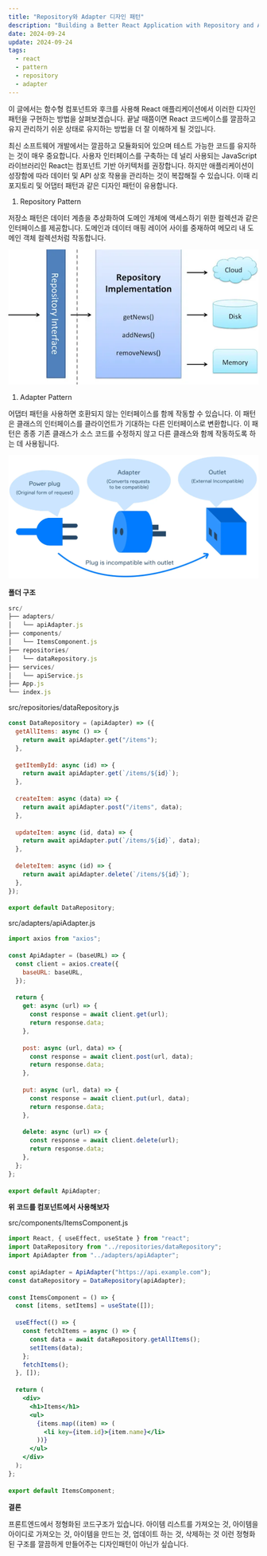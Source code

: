 ```yaml
---
title: "Repository와 Adapter 디자인 패턴"
description: "Building a Better React Application with Repository and Adapter Design Patterns ❤"
date: 2024-09-24
update: 2024-09-24
tags:
  - react
  - pattern
  - repository
  - adapter
---
```


이 글에서는 함수형 컴포넌트와 후크를 사용해 React 애플리케이션에서 이러한 디자인 패턴을 구현하는 방법을 살펴보겠습니다. 끝날 때쯤이면 React 코드베이스를 깔끔하고 유지 관리하기 쉬운 상태로 유지하는 방법을 더 잘 이해하게 될 것입니다.

최신 소프트웨어 개발에서는 깔끔하고 모듈화되어 있으며 테스트 가능한 코드를 유지하는 것이 매우 중요합니다. 사용자 인터페이스를 구축하는 데 널리 사용되는 JavaScript 라이브러리인 React는 컴포넌트 기반 아키텍처를 권장합니다. 하지만 애플리케이션이 성장함에 따라 데이터 및 API 상호 작용을 관리하는 것이 복잡해질 수 있습니다. 이때 리포지토리 및 어댑터 패턴과 같은 디자인 패턴이 유용합니다.

1. Repository Pattern

저장소 패턴은 데이터 계층을 추상화하여 도메인 개체에 액세스하기 위한 컬렉션과 같은 인터페이스를 제공합니다. 도메인과 데이터 매핑 레이어 사이를 중재하여 메모리 내 도메인 객체 컬렉션처럼 작동합니다.

![image.png](images/image.png)

1. Adapter Pattern

어댑터 패턴을 사용하면 호환되지 않는 인터페이스를 함께 작동할 수 있습니다. 이 패턴은 클래스의 인터페이스를 클라이언트가 기대하는 다른 인터페이스로 변환합니다. 이 패턴은 종종 기존 클래스가 소스 코드를 수정하지 않고 다른 클래스와 함께 작동하도록 하는 데 사용됩니다.

![image.png](images/image1.png)

**폴더 구조**

```jsx
src/
├── adapters/
│   └── apiAdapter.js
├── components/
│   └── ItemsComponent.js
├── repositories/
│   └── dataRepository.js
├── services/
│   └── apiService.js
├── App.js
└── index.js
```

src/repositories/dataRepository.js

```jsx
const DataRepository = (apiAdapter) => ({
  getAllItems: async () => {
    return await apiAdapter.get("/items");
  },

  getItemById: async (id) => {
    return await apiAdapter.get(`/items/${id}`);
  },

  createItem: async (data) => {
    return await apiAdapter.post("/items", data);
  },

  updateItem: async (id, data) => {
    return await apiAdapter.put(`/items/${id}`, data);
  },

  deleteItem: async (id) => {
    return await apiAdapter.delete(`/items/${id}`);
  },
});

export default DataRepository;
```

src/adapters/apiAdapter.js

```jsx
import axios from "axios";

const ApiAdapter = (baseURL) => {
  const client = axios.create({
    baseURL: baseURL,
  });

  return {
    get: async (url) => {
      const response = await client.get(url);
      return response.data;
    },

    post: async (url, data) => {
      const response = await client.post(url, data);
      return response.data;
    },

    put: async (url, data) => {
      const response = await client.put(url, data);
      return response.data;
    },

    delete: async (url) => {
      const response = await client.delete(url);
      return response.data;
    },
  };
};

export default ApiAdapter;
```

**위 코드를 컴포넌트에서 사용해보자**

src/components/ItemsComponent.js

```jsx
import React, { useEffect, useState } from "react";
import DataRepository from "../repositories/dataRepository";
import ApiAdapter from "../adapters/apiAdapter";

const apiAdapter = ApiAdapter("https://api.example.com");
const dataRepository = DataRepository(apiAdapter);

const ItemsComponent = () => {
  const [items, setItems] = useState([]);

  useEffect(() => {
    const fetchItems = async () => {
      const data = await dataRepository.getAllItems();
      setItems(data);
    };
    fetchItems();
  }, []);

  return (
    <div>
      <h1>Items</h1>
      <ul>
        {items.map((item) => (
          <li key={item.id}>{item.name}</li>
        ))}
      </ul>
    </div>
  );
};

export default ItemsComponent;
```

**결론**

프론트엔드에서 정형화된 코드구조가 있습니다. 아이템 리스트를 가져오는 것, 아이템을 아이디로 가져오는 것, 아이템을 만드는 것, 업데이트 하는 것, 삭제하는 것 이런 정형화된 구조를 깔끔하게 만들어주는 디자인패턴이 아닌가 싶습니다.
